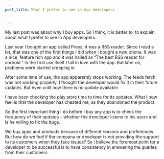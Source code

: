 ```yaml
---
post_title: What I prefer to see in App developers


---
```

<span style="font-family: inherit;">My last post was about why I buy apps. So I think, it is better to  to explain about what I prefer to see in App developers.</span>

<span style="font-family: inherit;">Last year I bought an app called Press, it was a RSS reader. Since I read a lot, that was one of the first things I did when I bought a new phone. It was a nice, feature rich app and it was hailed as “The best RSS reader for android.” In the first use itself I fall in love with the app. But later on, problems were started creeping in.</span>

<span style="font-family: inherit;">After some time of use, the app apparently stops working. The feeds fetch was not working properly. I thought the developer would fix it in their future updates. But even until now there is no update available.</span>

<span style="font-family: inherit;">I have been checking the play store time to time for its updates. What I now feel is that the developer has cheated me, as they abandoned the product.</span>

<span style="font-family: inherit;">So the first important thing I do before I buy any app is to check the frequency of their updates – whether the developer listens to his users and is he willing to fix the bugs.</span>

<span style="font-family: inherit;">We buy apps and products because of different reasons and preferences. But how do we feel if the company or developer is not providing the support to its customers when they face issues? So I believe the foremost point for a developer to be successful is to have consistency in answering the queries from their customers.</span>

&nbsp;
